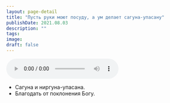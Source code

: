 ```yaml
---
layout: page-detail
title: "Пусть руки моют посуду, а ум делает сагуна-упасану"
publishDate: 2021.08.03
description: ""
tags:
image:
draft: false
---
```


<audio title="2021.08.03 - Пусть руки моют посуду, а ум делает сагуна-упасану.mp3" src="https://filer-api.advayta.org/v1.0/public/files/75162" controls=""></audio>

* Сагуна и ниргуна-упасана.
* Благодать от поклонения Богу.

  
